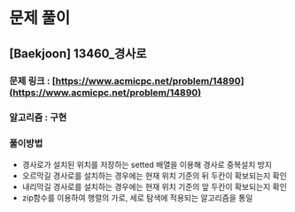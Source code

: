 # 문제 풀이

## [Baekjoon] 13460\_경사로

### 문제 링크 : [https://www.acmicpc.net/problem/14890](https://www.acmicpc.net/problem/14890)

### 알고리즘 : 구현

### 풀이방법

- 경사로가 설치된 위치를 저장하는 setted 배열을 이용해 경사로 중복설치 방지
- 오르막길 경사로를 설치하는 경우에는 현재 위치 기준의 뒤 두칸이 확보되는지 확인
- 내리막길 경사로를 설치하는 경우에는 현재 위치 기준의 앞 두칸이 확보되는지 확인
- zip함수를 이용하여 행렬의 가로, 세로 탐색에 적용되는 알고리즘을 통일
